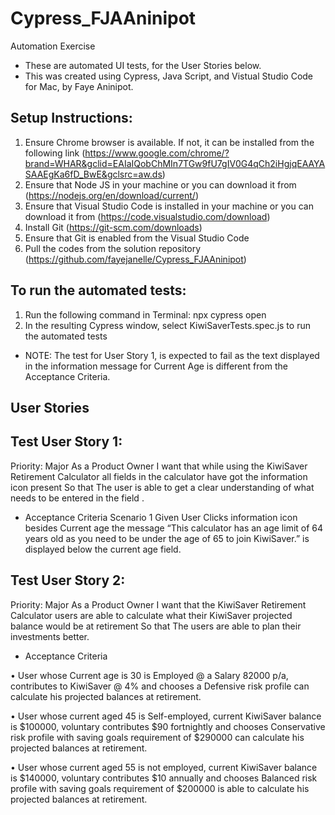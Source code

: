# Cypress_FJAAninipot
Automation Exercise

* These are automated UI tests, for the User Stories below.
* This was created using Cypress, Java Script, and Vistual Studio Code for Mac, by Faye Aninipot.

## Setup Instructions:
1.	Ensure Chrome browser is available. If not, it can be installed from the following link (https://www.google.com/chrome/?brand=WHAR&gclid=EAIaIQobChMIn7TGw9fU7gIV0G4qCh2iHgjqEAAYASAAEgKa6fD_BwE&gclsrc=aw.ds)  
2.	Ensure that Node JS in your machine or you can download it from (https://nodejs.org/en/download/current/) 
3.	Ensure that Visual Studio Code is installed in your machine or you can download it from (https://code.visualstudio.com/download) 
4.	Install Git (https://git-scm.com/downloads) 
5.	Ensure that Git is enabled from the Visual Studio Code
6.	Pull the codes from the solution repository (https://github.com/fayejanelle/Cypress_FJAAninipot)

## To run the automated tests:
1.	Run the following command in Terminal: npx cypress open
2.	In the resulting Cypress window, select KiwiSaverTests.spec.js to run the automated tests

* NOTE: The test for User Story 1, is expected to fail as the text displayed in the information message for Current Age is different from the Acceptance Criteria.

## User Stories

## Test User Story 1: 
Priority: Major
As a Product Owner 
I want that while using the KiwiSaver Retirement Calculator all fields in the calculator have got the information icon present
So that 
The user is able to get a clear understanding of what needs to be entered in the field .

* Acceptance Criteria
Scenario 1 
Given User Clicks information icon besides Current age the message “This calculator has an age limit of 64 years old as you need to be under the age of 65 to join KiwiSaver.” is displayed below the current age field.

## Test User Story 2:
Priority: Major
As a Product Owner 
I want that the KiwiSaver Retirement Calculator users are able to calculate what their KiwiSaver projected balance would be at retirement
So that 
The users are able to plan their investments better.

* Acceptance Criteria

•	User whose Current age is 30 is Employed @ a Salary 82000 p/a, contributes to KiwiSaver @ 4% and chooses a Defensive risk profile can calculate his projected balances at retirement.

•	 User whose current aged 45 is Self-employed, current KiwiSaver balance is $100000, voluntary contributes $90 fortnightly and chooses Conservative risk profile with saving goals requirement of $290000 can calculate his projected balances at retirement.

•	User whose current aged 55 is not employed, current KiwiSaver balance is $140000, voluntary contributes $10 annually and chooses Balanced risk profile with saving goals requirement of $200000 is able to calculate his projected balances at retirement.
